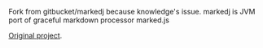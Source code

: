 Fork from gitbucket/markedj because knowledge's issue.
markedj is JVM port of graceful markdown processor marked.js

[Original project](https://github.com/gitbucket/markedj).

